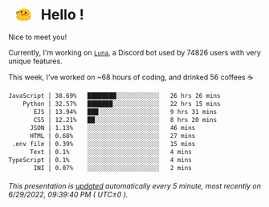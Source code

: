 <h1>   <img src="./spoinky.gif" style="vertical-align:middle;" width="30px">   Hello ! </h1>

Nice to meet you!

Currently, I'm working on <a href='https://github.com/Asgarrrr/Luna'>`Luna`</a>, a Discord bot used by 74826 users with very unique features.

This week, I've worked on ~68 hours of coding, and drinked 56 coffees ☕

```
JavaScript │ 38.69%   ████████░░░░░░░░░░░░   26 hrs 26 mins
    Python │ 32.57%   ███████░░░░░░░░░░░░░   22 hrs 15 mins
       EJS │ 13.94%   ███░░░░░░░░░░░░░░░░░   9 hrs 31 mins
       CSS │ 12.21%   ██░░░░░░░░░░░░░░░░░░   8 hrs 20 mins
      JSON │ 1.13%    ░░░░░░░░░░░░░░░░░░░░   46 mins
      HTML │ 0.68%    ░░░░░░░░░░░░░░░░░░░░   27 mins
 .env file │ 0.39%    ░░░░░░░░░░░░░░░░░░░░   15 mins
      Text │ 0.1%     ░░░░░░░░░░░░░░░░░░░░   4 mins
TypeScript │ 0.1%     ░░░░░░░░░░░░░░░░░░░░   4 mins
       INI │ 0.07%    ░░░░░░░░░░░░░░░░░░░░   2 mins
```

###### This presentation is [updated](https://github.com/Asgarrrr) automatically every 5 minute, most recently on 6/29/2022, 09:39:40 PM ( UTC±0 ).